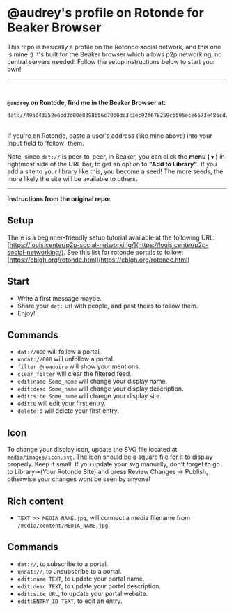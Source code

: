 # @audrey's profile on Rotonde for Beaker Browser

This repo is basically a profile on the Rotonde social network, and this one is mine :) It's built for the Beaker browser which allows p2p networking, no central servers needed! Follow the setup instructions below to start your own!

---
<br>

**`@audrey` on Rontode, find me in the Beaker Browser  at:**
```
dat://49a043352e6bd3d00e8398b56c79b0dc3c3ec92f678259cb505ece6673e486cd/
```
<br>

<div style="clear: both;"/>
If you're on Rotonde, paste a user's address (like mine above) into your Input field to 'follow' them.

Note, since `dat://` is peer-to-peer, in Beaker, you can click the **menu ( ` ▼ ` )** in rightmost side of the URL bar, to get an option to **"Add to Library"**. If you add a site to your library like this, you become a seed! The more seeds, the more likely the site will be available to others.
<br>

---

**Instructions from the original repo:**

## Setup

There is a beginner-friendly setup tutorial available at the following URL: [https://louis.center/p2p-social-networking/](https://louis.center/p2p-social-networking/). See this list for rotonde portals to follow: [https://cblgh.org/rotonde.html](https://cblgh.org/rotonde.html)

## Start

- Write a first message maybe.
- Share your `dat:` url with people, and past theirs to follow them.
- Enjoy!

## Commands

- `dat://000` will follow a portal.
- `undat://000` will unfollow a portal.
- `filter @neauoire` will show your mentions.
- `clear_filter` will clear the filtered feed.
- `edit:name Some_name` will change your display name.
- `edit:desc Some_name` will change your display description.
- `edit:site Some_name` will change your display site.
- `edit:0` will edit your first entry.
- `delete:0` will delete your first entry.

## Icon

To change your display icon, update the SVG file located at `media/images/icon.svg`. The icon should be a square file for it to display properly. Keep it small. If you update your svg manually, don't forget to go to Library->(Your Rotonde Site) and press Review Changes -> Publish, otherwise your changes wont be seen by anyone!

## Rich content

- `TEXT >> MEDIA_NAME.jpg`, will connect a media filename from `/media/content/MEDIA_NAME.jpg`.

## Commands

- `dat://`, to subscribe to a portal.
- `undat://`, to unsubscribe to a portal.
- `edit:name TEXT`, to update your portal name.
- `edit:desc TEXT`, to update your portal description.
- `edit:site URL`, to update your portal website.
- `edit:ENTRY_ID TEXT`, to edit an entry.
